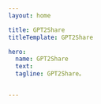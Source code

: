 ```yaml
---
layout: home

title: GPT2Share
titleTemplate: GPT2Share

hero:
  name: GPT2Share
  text: 
  tagline: GPT2Share。


---
```



